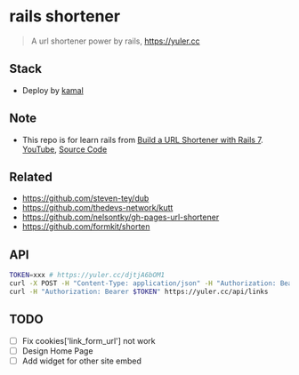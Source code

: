 # rails shortener

> A url shortener power by rails, <https://yuler.cc>

## Stack

- Deploy by [kamal](https://kamal-deploy.org/)

## Note

- This repo is for learn rails from [Build a URL Shortener with Rails 7](https://gorails.com/series/build-a-url-shortener-with-rails-7). [YouTube](https://www.youtube.com/watch?v=XHRUjXUcr04&list=PLm8ctt9NhMNXOBboD4FvLdZU_Cner2uk0&index=1), [Source Code](https://github.dev/gorails-screencasts/url-shortener)

## Related

- <https://github.com/steven-tey/dub>
- <https://github.com/thedevs-network/kutt>
- <https://github.com/nelsontky/gh-pages-url-shortener>
- <https://github.com/formkit/shorten>

## API

```bash
TOKEN=xxx # https://yuler.cc/djtjA6bOM1
curl -X POST -H "Content-Type: application/json" -H "Authorization: Bearer $TOKEN" -d '{"link": {"url": "https://github.com/yuler"}}' https://yuler.cc/api/links
curl -H "Authorization: Bearer $TOKEN" https://yuler.cc/api/links
```

## TODO

- [ ] Fix cookies['link_form_url'] not work
- [ ] Design Home Page
- [ ] Add widget for other site embed
